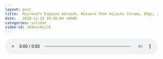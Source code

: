 ```yaml
---
layout: post
title:  Microsoft Exposes Adrozek, Malware That Hijacks Chrome, Edge, and Firefox
date:   2020-12-10 19:30:00 +0000
categories: solidot
video-id: zKdoov4xil8
---
```


<audio src="/assets/da9c97cf7258acbb438d94de0694e9b2.mp3" style="width: 100%;" controls></audio>

